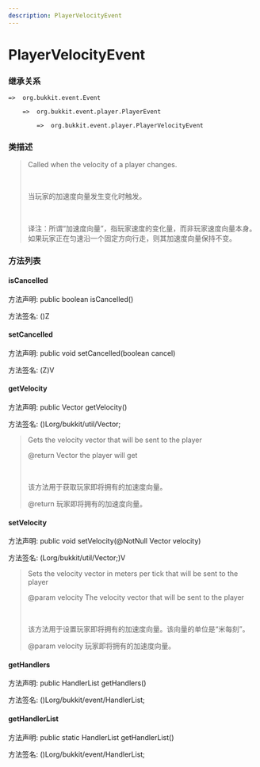 ```yaml
---
description: PlayerVelocityEvent
---
```


# PlayerVelocityEvent

### 继承关系

    =>  org.bukkit.event.Event

        =>  org.bukkit.event.player.PlayerEvent

            =>  org.bukkit.event.player.PlayerVelocityEvent

### 类描述

> Called when the velocity of a player changes.
> 
> <br>
> 
> 当玩家的加速度向量发生变化时触发。
> 
> <br>
> 
> 译注：所谓“加速度向量”，指玩家速度的变化量，而非玩家速度向量本身。如果玩家正在匀速沿一个固定方向行走，则其加速度向量保持不变。

### 方法列表

#### isCancelled

方法声明: public boolean isCancelled()

方法签名: ()Z

#### setCancelled

方法声明: public void setCancelled(boolean cancel)

方法签名: (Z)V

#### getVelocity

方法声明: public Vector getVelocity()

方法签名: ()Lorg/bukkit/util/Vector;

> Gets the velocity vector that will be sent to the player
> 
> @return Vector the player will get
> 
> <br>
> 
> 该方法用于获取玩家即将拥有的加速度向量。
> 
> @return 玩家即将拥有的加速度向量。

#### setVelocity

方法声明: public void setVelocity(@NotNull Vector velocity)

方法签名: (Lorg/bukkit/util/Vector;)V

> Sets the velocity vector in meters per tick that will be sent to the player
> 
> @param velocity The velocity vector that will be sent to the player
> 
> <br>
> 
> 该方法用于设置玩家即将拥有的加速度向量。该向量的单位是“米每刻”。
> 
> @param velocity 玩家即将拥有的加速度向量。

#### getHandlers

方法声明: public HandlerList getHandlers()

方法签名: ()Lorg/bukkit/event/HandlerList;

#### getHandlerList

方法声明: public static HandlerList getHandlerList()

方法签名: ()Lorg/bukkit/event/HandlerList;